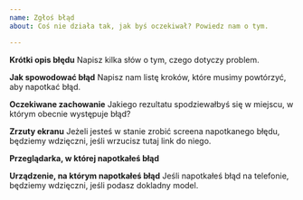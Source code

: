 ```yaml
---
name: Zgłoś błąd
about: Coś nie działa tak, jak byś oczekiwał? Powiedz nam o tym.

---
```


**Krótki opis błędu**
Napisz kilka słów o tym, czego dotyczy problem.

**Jak spowodować błąd**
Napisz nam listę kroków, które musimy powtórzyć, aby napotkać błąd.


**Oczekiwane zachowanie**
Jakiego rezultatu spodziewałbyś się w miejscu, w którym obecnie występuje błąd?

**Zrzuty ekranu**
Jeżeli jesteś w stanie zrobić screena napotkanego błędu, będziemy wdzięczni, jeśli wrzucisz tutaj link do niego.

**Przeglądarka, w której napotkałeś błąd**


**Urządzenie, na którym napotkałeś błąd**
Jeśli napotkałeś błąd na telefonie, będziemy wdzięczni, jeśli podasz dokladny model.

